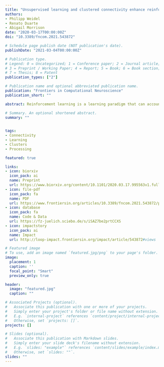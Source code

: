 ```yaml
---
title: "Unsupervised learning and clustered connectivity enhance reinforcement learning in spiking neural networks"
authors:
- Philipp Weidel
- Renato Duarte
- Abigail Morrison
date: "2020-03-17T00:00:00Z"
doi: "10.3389/fncom.2021.543872"

# Schedule page publish date (NOT publication's date).
publishDate: "2021-03-04T00:00:00Z"

# Publication type.
# Legend: 0 = Uncategorized; 1 = Conference paper; 2 = Journal article;
# 3 = Preprint / Working Paper; 4 = Report; 5 = Book; 6 = Book section;
# 7 = Thesis; 8 = Patent
publication_types: ["2"]

# Publication name and optional abbreviated publication name.
publication: "Frontiers in Computational Neuroscience"
publication_short: ""

abstract: Reinforcement learning is a learning paradigm that can account for how organisms learn to adapt their behavior in complex environments with sparse rewards. However, implementations in spiking neuronal networks typically rely on input architectures involving place cells or receptive fields. This is problematic, as such approaches either scale badly as the environment grows in size or complexity, or presuppose knowledge on how the environment should be partitioned. Here, we propose a learning architecture that combines unsupervised learning on the input projections with clustered connectivity within the representation layer. This combination allows input features to be mapped to clusters; thus the network self-organizes to produce task-relevant activity patterns that can serve as the basis for reinforcement learning on the output projections. On the basis of the MNIST and Mountain Car tasks, we show that our proposed model performs better than either a comparable unclustered network or a clustered network with static input projections. We conclude that the combination of unsupervised learning and clustered connectivity provides a generic representational substrate suitable for further computation.

# Summary. An optional shortened abstract.
summary: ""
 

tags:
- Connectivity
- Learning
- Clusters
- Processing

featured: true

links:
- icon: biorxiv
  icon_pack: ai
  name: Preprint
  url: https://www.biorxiv.org/content/10.1101/2020.03.17.995563v1.full
- icon: file-pdf
  icon_pack: fa
  name: PDF
  url: https://www.frontiersin.org/articles/10.3389/fncom.2021.543872/pdf
- icon: database
  icon_pack: fa
  name: Code & Data
  url: https://fz-juelich.sciebo.de/s/iSAZ7be2prtCCXS
- icon: impactstory
  icon_pack: ai
  name: Impact
  url: http://loop-impact.frontiersin.org/impact/article/543872#views

# Featured image
# To use, add an image named `featured.jpg/png` to your page's folder. 
image:
  placement: 1
  caption: ''
  focal_point: "Smart"
  preview_only: true

header:
  image: "featured.jpg"
  caption: ""

# Associated Projects (optional).
#   Associate this publication with one or more of your projects.
#   Simply enter your project's folder or file name without extension.
#   E.g. `internal-project` references `content/project/internal-project/index.md`.
#   Otherwise, set `projects: []`.
projects: []

# Slides (optional).
#   Associate this publication with Markdown slides.
#   Simply enter your slide deck's filename without extension.
#   E.g. `slides: "example"` references `content/slides/example/index.md`.
#   Otherwise, set `slides: ""`.
slides: ""
---
```


